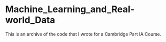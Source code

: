 # Machine_Learning_and_Real-world_Data
This is an archive of the code that I wrote for a Cambridge Part IA Course.
